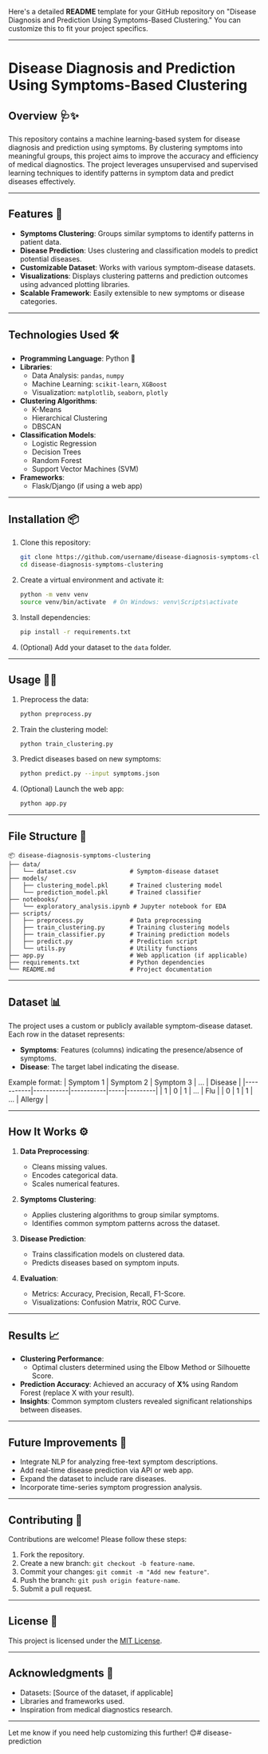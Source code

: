 Here's a detailed **README** template for your GitHub repository on "Disease Diagnosis and Prediction Using Symptoms-Based Clustering." You can customize this to fit your project specifics.

---

# Disease Diagnosis and Prediction Using Symptoms-Based Clustering

## Overview 🩺✨

This repository contains a machine learning-based system for disease diagnosis and prediction using symptoms. By clustering symptoms into meaningful groups, this project aims to improve the accuracy and efficiency of medical diagnostics. The project leverages unsupervised and supervised learning techniques to identify patterns in symptom data and predict diseases effectively.

---

## Features 🚀

- **Symptoms Clustering**: Groups similar symptoms to identify patterns in patient data.
- **Disease Prediction**: Uses clustering and classification models to predict potential diseases.
- **Customizable Dataset**: Works with various symptom-disease datasets.
- **Visualizations**: Displays clustering patterns and prediction outcomes using advanced plotting libraries.
- **Scalable Framework**: Easily extensible to new symptoms or disease categories.

---

## Technologies Used 🛠️

- **Programming Language**: Python 🐍
- **Libraries**:
  - Data Analysis: `pandas`, `numpy`
  - Machine Learning: `scikit-learn`, `XGBoost`
  - Visualization: `matplotlib`, `seaborn`, `plotly`
- **Clustering Algorithms**:
  - K-Means
  - Hierarchical Clustering
  - DBSCAN
- **Classification Models**:
  - Logistic Regression
  - Decision Trees
  - Random Forest
  - Support Vector Machines (SVM)
- **Frameworks**:
  - Flask/Django (if using a web app)

---

## Installation 📦

1. Clone this repository:
   ```bash
   git clone https://github.com/username/disease-diagnosis-symptoms-clustering.git
   cd disease-diagnosis-symptoms-clustering
   ```

2. Create a virtual environment and activate it:
   ```bash
   python -m venv venv
   source venv/bin/activate  # On Windows: venv\Scripts\activate
   ```

3. Install dependencies:
   ```bash
   pip install -r requirements.txt
   ```

4. (Optional) Add your dataset to the `data` folder.

---

## Usage 🏃‍♂️

1. Preprocess the data:
   ```bash
   python preprocess.py
   ```

2. Train the clustering model:
   ```bash
   python train_clustering.py
   ```

3. Predict diseases based on new symptoms:
   ```bash
   python predict.py --input symptoms.json
   ```

4. (Optional) Launch the web app:
   ```bash
   python app.py
   ```

---

## File Structure 📂

```
📦 disease-diagnosis-symptoms-clustering
├── data/
│   └── dataset.csv               # Symptom-disease dataset
├── models/
│   ├── clustering_model.pkl      # Trained clustering model
│   └── prediction_model.pkl      # Trained classifier
├── notebooks/
│   └── exploratory_analysis.ipynb # Jupyter notebook for EDA
├── scripts/
│   ├── preprocess.py             # Data preprocessing
│   ├── train_clustering.py       # Training clustering models
│   ├── train_classifier.py       # Training prediction models
│   ├── predict.py                # Prediction script
│   └── utils.py                  # Utility functions
├── app.py                        # Web application (if applicable)
├── requirements.txt              # Python dependencies
└── README.md                     # Project documentation
```

---

## Dataset 📊

The project uses a custom or publicly available symptom-disease dataset. Each row in the dataset represents:

- **Symptoms**: Features (columns) indicating the presence/absence of symptoms.
- **Disease**: The target label indicating the disease.

Example format:
| Symptom 1 | Symptom 2 | Symptom 3 | ... | Disease |
|-----------|-----------|-----------|-----|---------|
| 1         | 0         | 1         | ... | Flu     |
| 0         | 1         | 1         | ... | Allergy |

---

## How It Works ⚙️

1. **Data Preprocessing**: 
   - Cleans missing values.
   - Encodes categorical data.
   - Scales numerical features.

2. **Symptoms Clustering**:
   - Applies clustering algorithms to group similar symptoms.
   - Identifies common symptom patterns across the dataset.

3. **Disease Prediction**:
   - Trains classification models on clustered data.
   - Predicts diseases based on symptom inputs.

4. **Evaluation**:
   - Metrics: Accuracy, Precision, Recall, F1-Score.
   - Visualizations: Confusion Matrix, ROC Curve.

---

## Results 📈

- **Clustering Performance**:
  - Optimal clusters determined using the Elbow Method or Silhouette Score.
- **Prediction Accuracy**: Achieved an accuracy of **X%** using Random Forest (replace X with your result).
- **Insights**: Common symptom clusters revealed significant relationships between diseases.

---

## Future Improvements 🌟

- Integrate NLP for analyzing free-text symptom descriptions.
- Add real-time disease prediction via API or web app.
- Expand the dataset to include rare diseases.
- Incorporate time-series symptom progression analysis.

---

## Contributing 🤝

Contributions are welcome! Please follow these steps:

1. Fork the repository.
2. Create a new branch: `git checkout -b feature-name`.
3. Commit your changes: `git commit -m "Add new feature"`.
4. Push the branch: `git push origin feature-name`.
5. Submit a pull request.

---

## License 📜

This project is licensed under the [MIT License](LICENSE).

---

## Acknowledgments 🙌

- Datasets: [Source of the dataset, if applicable]
- Libraries and frameworks used.
- Inspiration from medical diagnostics research.

---

Let me know if you need help customizing this further! 😊# disease-prediction
